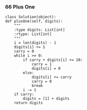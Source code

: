 ### 66	Plus One

	class Solution(object):
    def plusOne(self, digits):
        """
        :type digits: List[int]
        :rtype: List[int]
        """
        i = len(digits) - 1
        digits[i] += 1 
        carry = 0
        while i >= 0:
        	if carry + digits[i] >= 10:
        		carry = 1
        		digits[i] = 0
        	else:
        		digits[i] += carry
        		carry = 0
        		break
        	i -= 1
        if carry:
        	digits = [1] + digits
        return digits